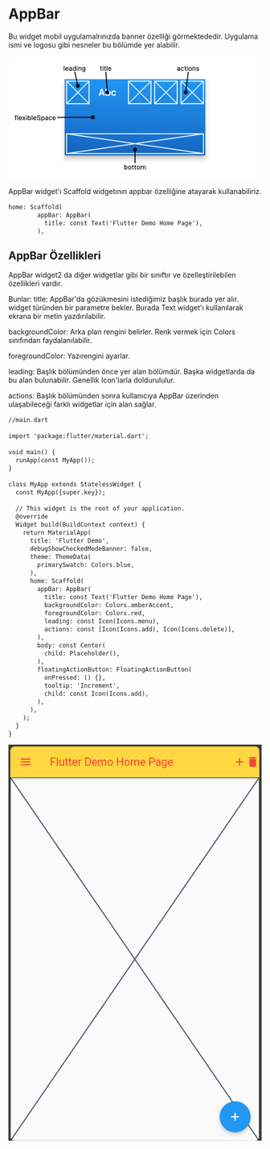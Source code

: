 # AppBar

  Bu widget mobil uygulamalrınızda banner özelliği görmektededir. Uygulama ismi ve logosu gibi nesneler bu bölümde yer alabilir.

  ![Screenshot](images/app_bar.png)

  AppBar widget'ı Scaffold widgetının appbar özelliğine atayarak kullanabiliriz.

````
home: Scaffold(
        appBar: AppBar(
          title: const Text('Flutter Demo Home Page'),
        ),
````


## AppBar Özellikleri

AppBar widget2 da diğer widgetlar gibi bir sınıftır ve özelleştirilebilen özellikleri vardır.

Bunlar:
  title: AppBar'da gözükmesini istediğimiz başlık burada yer alır. widget türünden bir parametre bekler. Burada Text widget'ı kullanılarak ekrana bir metin yazdırılabilir.
  
  backgroundColor: Arka plan rengini belirler. Renk vermek için Colors sınıfından faydalanılabilir.
  
  foregroundColor: Yazırengini ayarlar.
  
  leading: Başlık bölümünden önce yer alan bölümdür. Başka widgetlarda da bu alan bulunabilir. Genellik Icon'larla doldurululur.
  
  actions: Başlık bölümünden sonra kullanıcıya AppBar üzerinden ulaşabileceği farklı widgetlar için alan sağlar.

````
//main.dart

import 'package:flutter/material.dart';

void main() {
  runApp(const MyApp());
}

class MyApp extends StatelessWidget {
  const MyApp({super.key});

  // This widget is the root of your application.
  @override
  Widget build(BuildContext context) {
    return MaterialApp(
      title: 'Flutter Demo',
      debugShowCheckedModeBanner: false,
      theme: ThemeData(
        primarySwatch: Colors.blue,
      ),
      home: Scaffold(
        appBar: AppBar(
          title: const Text('Flutter Demo Home Page'),
          backgroundColor: Colors.amberAccent,
          foregroundColor: Colors.red,
          leading: const Icon(Icons.menu),
          actions: const [Icon(Icons.add), Icon(Icons.delete)],
        ),
        body: const Center(
          child: Placeholder(),
        ),
        floatingActionButton: FloatingActionButton(
          onPressed: () {},
          tooltip: 'Increment',
          child: const Icon(Icons.add),
        ),
      ),
    );
  }
}

````

![Screenshot](images/app_bar_app.png)


